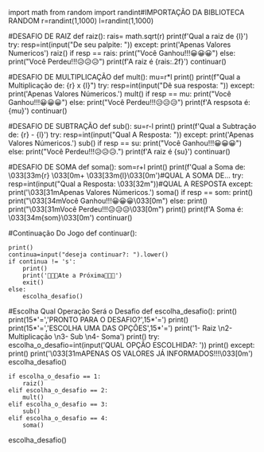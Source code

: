 import math
from random import randint#IMPORTAÇÃO DA BIBLIOTECA RANDOM
r=randint(1,1000)
l=randint(1,1000)

#DESAFIO DE RAIZ
def raiz():
    rais= math.sqrt(r)
    print(f'Qual a raiz de {l}')
    try:
        resp=int(input("De seu palpite: "))
    except:
        print('Apenas Valores Numericos')
        raiz()
    if resp == rais:
        print("Você Ganhou!!!😀😀😀")
    else:
        print("Você Perdeu!!!😥😥😥")
        print(f'A raiz é {rais:.2f}')
    continuar()

#DESAFIO DE MULTIPLICAÇÃO
def mult():
    mu=r*l
    print()
    print(f"Qual a Multiplicação de: {r} x {l}")
    try:
        resp=int(input("Dê sua resposta: "))
    except:
        print('Apenas Valores Númericos.')
        mult()
    if resp == mu:
        print("Você Ganhou!!!😀😀😀")
    else:
        print("Você Perdeu!!!😥😥😥")
        print(f'A respsota é: {mu}')
    continuar()

#DESAFIO DE SUBTRAÇÃO
def sub():
    su=r-l
    print()
    print(f'Qual a Subtração de: {r} - {l}')
    try:
        resp=int(input("Qual A Resposta: "))
    except:
        print('Apenas Valores Númericos.')
        sub()
    if resp == su:
        print("Você Ganhou!!!😀😀😀")
    else:
        print("Você Perdeu!!!😥😥😥.")
        print(f'A raiz é {su}')
    continuar()

#DESAFIO DE SOMA
def soma():
    som=r+l
    print()
    print(f'Qual a Soma de: \033[33m{r} \033[0m+ \033[33m{l}\033[0m')#QUAL A SOMA DE...
    try:
        resp=int(input("Qual a Resposta: \033[32m"))#QUAL A RESPOSTA
    except:
        print('\033[31mApenas Valores Númericos.')
        soma()
    if resp == som:
        print()
        print("\033[34mVocê Ganhou!!!😀😀😀\033[0m")
    else:
        print()
        print("\033[31mVocê Perdeu!!!😥😥😥\033[0m")
        print()
        print(f'A Soma é: \033[34m{som}\033[0m')
    continuar()

#Continuação Do Jogo
def continuar():

    print()
    continua=input("deseja continuar?: ").lower()
    if continua != 's':
        print()
        print('👋👋👋Ate a Próxima👋👋👋')
        exit()
    else:
        escolha_desafio()

#Escolha Qual Operação Será o Desafio
def escolha_desafio():
    print()
    print(15*'=','PRONTO PARA O DESAFIO?',15*'=')
    print()
    print(15*'=','ESCOLHA UMA DAS OPÇÔES',15*'=')
    print('1- Raiz \n2- Multiplicação \n3- Sub \n4- Soma')
    print()
    try:
        escolha_o_desafio=int(input('QUAL OPÇÂO ESCOLHIDA?: '))
        print()
    except:
        print()
        print('\033[31mAPENAS OS VALORES JÁ INFORMADOS!!!\033[0m')
        escolha_desafio()

    if escolha_o_desafio == 1:
        raiz()
    elif escolha_o_desafio == 2:
        mult()
    elif escolha_o_desafio == 3:
        sub()
    elif escolha_o_desafio == 4:
        soma()

escolha_desafio()
